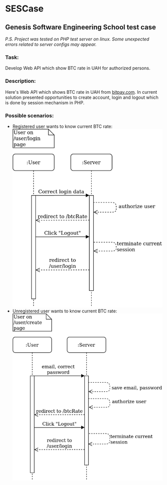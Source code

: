 # SESCase
## Genesis Software Engineering School test case

_P.S. Project was tested on PHP test server on linux.
Some unexpected errors related to server configs may appear._

### Task:
Develop Web API which show BTC rate in UAH for authorized persons.

### Description:
Here's Web API which shows BTC rate in UAH from <a href="https://bitpay.com">bitpay.com</a>.
In current solution presented opportunities to create account,
login and logout which is done by session mechanism in PHP.

### Possible scenarios:

 - Registered user wants to know current BTC rate:<br>
   <img src="other/usecase1.png" alt="Use case 1">
 - Unregistered user wants to know current BTC rate:<br>
   <img src="other/usecase2.png" alt="Use case 2">